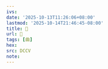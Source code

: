 ```yaml
---
ivs:
date: '2025-10-13T11:26:06+08:00'
lastmod: '2025-10-14T21:46:45-08:00'
title: 󰍓
url: 󰍓
tags: [曲]
hex: 
src: DCCV
note:
---
```


